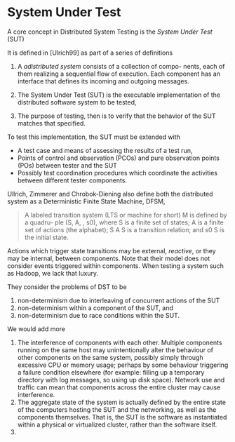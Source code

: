 
# System Under Test

A core concept in Distributed System Testing is the *System Under Test* (SUT)

It is defined in [Ulrich99] as part of a series of definitions

1. A *adistributed system* consists of a collection of compo- nents, each of them realizing a sequential flow of execution. Each component has an interface that defines its incoming and outgoing messages.

1. The System Under Test (SUT) is the executable implementation of the distributed software system to be tested,
2. The purpose of testing, then is to verify that the behavior of the SUT matches that specified.

To test this implementation, the SUT must be extended with

* A test case and means of assessing the results of a test run,
* Points of control and observation (PCOs) and pure observation points (POs) between tester and the SUT
* Possibly test coordination procedures which coordinate the activities between different tester components.

Ullrich, Zimmerer and Chrobok-Diening also define both the distributed system as a Deterministic Finite State Machine, DFSM, 

>  A labeled transition system (LTS or machine for short) M is defined by a quadru- ple (S, A, , s0), where S is a finite set of states; A is a finite set of actions (the alphabet);
S A S is a transition relation; and s0 S is the initial state.

Actions which trigger state transitions may be external, *reactive*, or they may be internal, between components. Note that their model does not consider events triggered within components. When testing a system such as Hadoop, we lack that luxury.

They consider the problems of DST to be

1. non-determinism due to interleaving of concurrent actions of the SUT
2. non-determinism within a component of the SUT, and
3. non-determinism due to race conditions within the SUT.


We would add more

1. The interference of components with each other. Multiple components running on the same host may unintentionally alter the behaviour of other components on the same system, possibly simply through excessive CPU or memory usage; perhaps by some behaviour triggering a failure condition elsewhere (for example: filling up a temporary directory with log messages, so using up disk space). Network use and traffic can mean that components across the entire cluster may cause interference.
2. The aggregate state of the system is actually defined by the entire state of the computers hosting the SUT and the networking, as well as the components themselves. That is, the SUT is the software as instantiated within a physical or virtualized cluster, rather than the software itself.
3. 


